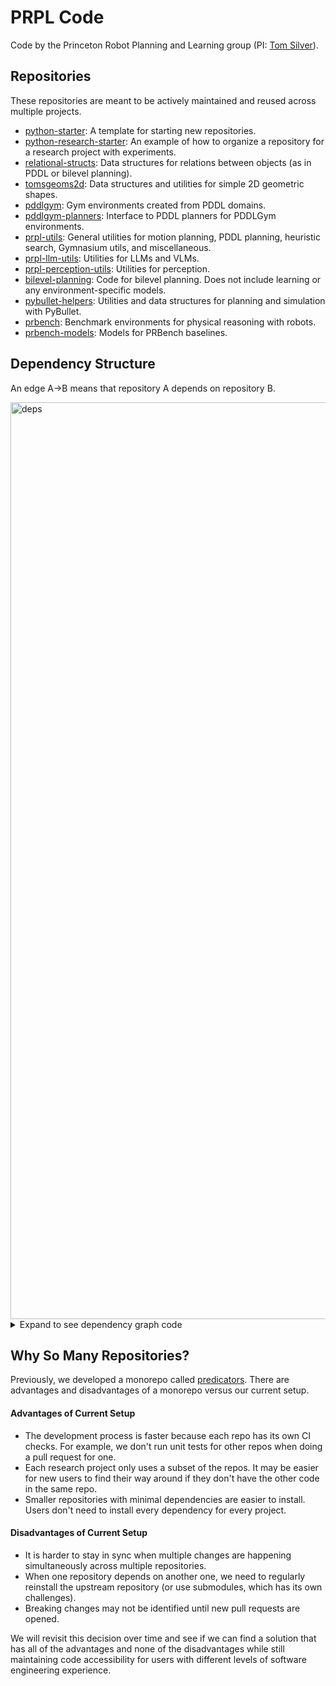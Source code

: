 # PRPL Code

Code by the Princeton Robot Planning and Learning group (PI: [Tom Silver](https://tomsilver.github.io/)).

## Repositories

These repositories are meant to be actively maintained and reused across multiple projects.

* [python-starter](https://github.com/tomsilver/python-starter): A template for starting new repositories.
* [python-research-starter](https://github.com/tomsilver/python-research-starter): An example of how to organize a repository for a research project with experiments.
* [relational-structs](https://github.com/tomsilver/relational-structs): Data structures for relations between objects (as in PDDL or bilevel planning).
* [tomsgeoms2d](https://github.com/tomsilver/toms-geoms-2d): Data structures and utilities for simple 2D geometric shapes.
* [pddlgym](https://github.com/tomsilver/pddlgym): Gym environments created from PDDL domains.
* [pddlgym-planners](https://github.com/ronuchit/pddlgym_planners): Interface to PDDL planners for PDDLGym environments.
* [prpl-utils](https://github.com/Princeton-Robot-Planning-and-Learning/prpl-utils): General utilities for motion planning, PDDL planning, heuristic search, Gymnasium utils, and miscellaneous.
* [prpl-llm-utils](https://github.com/Princeton-Robot-Planning-and-Learning/prpl-llm-utils): Utilities for LLMs and VLMs.
* [prpl-perception-utils](https://github.com/Princeton-Robot-Planning-and-Learning/prpl-perception-utils): Utilities for perception.
* [bilevel-planning](https://github.com/tomsilver/bilevel-planning): Code for bilevel planning. Does not include learning or any environment-specific models.
* [pybullet-helpers](https://github.com/tomsilver/pybullet-helpers): Utilities and data structures for planning and simulation with PyBullet.
* [prbench](https://github.com/Princeton-Robot-Planning-and-Learning/prbench): Benchmark environments for physical reasoning with robots.
* [prbench-models](https://github.com/Princeton-Robot-Planning-and-Learning/prbench-models): Models for PRBench baselines.

## Dependency Structure

An edge A->B means that repository A depends on repository B.

<img width="2147" height="1467" alt="deps" src="https://github.com/user-attachments/assets/505c59d0-d31b-489b-8074-70bd75b1b3ea" />

<details>

<summary>Expand to see dependency graph code</summary>

```
digraph deps {
  rankdir=LR;
  node [shape=box, fontsize=12, style=filled, fillcolor=lightgrey];

  python_starter;
  tomsgeoms2d;
  pddlgym;
  prpl_utils;
  prpl_llm_utils;
  prpl_perception_utils;
  pybullet_helpers;

  python_research_starter -> prpl_utils;
  relational_structs -> prpl_utils;
  bilevel_planning -> relational_structs;

  pddlgym_planners -> pddlgym;

  prbench -> relational_structs;
  prbench -> prpl_utils;
  prbench -> tomsgeoms2d;
  prbench -> pybullet_helpers;

  prbench_models -> prbench;
}
```

To update, make changes to the content below, save to `deps.dot`, and run ```dot -Tpng -Gdpi=300 deps.dot -o deps.png```.

</details>


## Why So Many Repositories?

Previously, we developed a monorepo called [predicators](https://github.com/Learning-and-Intelligent-Systems/predicators). There are advantages and disadvantages of a monorepo versus our current setup.

#### Advantages of Current Setup
* The development process is faster because each repo has its own CI checks. For example, we don't run unit tests for other repos when doing a pull request for one.
* Each research project only uses a subset of the repos. It may be easier for new users to find their way around if they don't have the other code in the same repo.
* Smaller repositories with minimal dependencies are easier to install. Users don't need to install every dependency for every project.

#### Disadvantages of Current Setup
* It is harder to stay in sync when multiple changes are happening simultaneously across multiple repositories.
* When one repository depends on another one, we need to regularly reinstall the upstream repository (or use submodules, which has its own challenges).
* Breaking changes may not be identified until new pull requests are opened.

We will revisit this decision over time and see if we can find a solution that has all of the advantages and none of the disadvantages while still maintaining code accessibility for users with different levels of software engineering experience.
